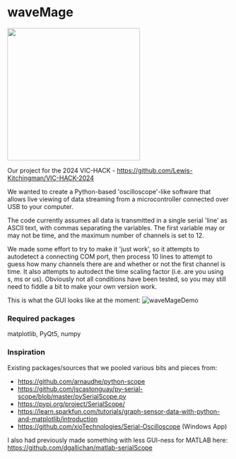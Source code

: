 # waveMage
<img src="https://github.com/dangallichan/VIC-HACK-SerialScope/assets/71603024/c4c5dec4-909b-493a-914e-b8c793a8df60" width="300">

Our project for the 2024 VIC-HACK - https://github.com/Lewis-Kitchingman/VIC-HACK-2024

We wanted to create a Python-based 'oscilloscope'-like software that allows live viewing of data streaming from a microcontroller connected over USB to your computer.

The code currently assumes all data is transmitted in a single serial 'line' as ASCII text, with commas separating the variables. The first variable may or may not be time, and the maximum number of channels is set to 12.

We made some effort to try to make it 'just work', so it attempts to autodetect a connecting COM port, then process 10 lines to attempt to guess how many channels there are and whether or not the first channel is time. It also attempts to autodect the time scaling factor (i.e. are you using s, ms or us). Obviously not all conditions have been tested, so you may still need to fiddle a bit to make your own version work.

This is what the GUI looks like at the moment:
![waveMageDemo](https://github.com/dangallichan/waveMage-SerialScope/assets/151062386/ac1d2583-662c-40b0-8edb-945d830081fd)

### Required packages
matplotlib, PyQt5, numpy

### Inspiration
Existing packages/sources that we pooled various bits and pieces from:
* https://github.com/arnaudhe/python-scope
* https://github.com/jscastonguay/py-serial-scope/blob/master/pySerialScope.py
* https://pypi.org/project/SerialScope/
* https://learn.sparkfun.com/tutorials/graph-sensor-data-with-python-and-matplotlib/introduction
* https://github.com/xioTechnologies/Serial-Oscilloscope (Windows App)

I also had previously made something with less GUI-ness for MATLAB here:
https://github.com/dgallichan/matlab-serialScope

